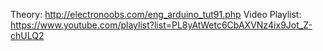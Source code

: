 Theory:
http://electronoobs.com/eng_arduino_tut91.php
Video Playlist:
https://www.youtube.com/playlist?list=PL8yAtWetc6CbAXVNz4ix9Jot_Z-chULQ2

